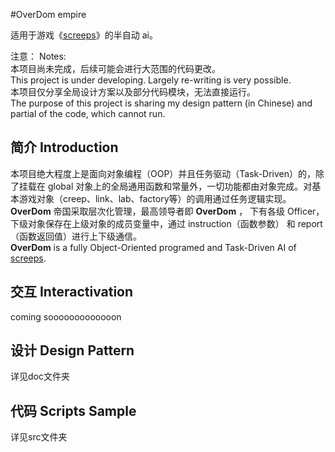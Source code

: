 #OverDom empire

适用于游戏《[screeps](https://screeps.com/)》的半自动 ai。

注意：  Notes:  
本项目尚未完成，后续可能会进行大范围的代码更改。  
This project is under developing. Largely re-writing is very possible.  
本项目仅分享全局设计方案以及部分代码模块，无法直接运行。  
The purpose of this project is sharing my design pattern (in Chinese) and partial of the code, which cannot run.

简介 Introduction
-
本项目绝大程度上是面向对象编程（OOP）并且任务驱动（Task-Driven）的，除了挂载在 global 对象上的全局通用函数和常量外，一切功能都由对象完成。对基本游戏对象（creep、link、lab、factory等）的调用通过任务逻辑实现。  
**OverDom** 帝国采取层次化管理，最高领导者即 **OverDom** ， 下有各级 Officer， 下级对象保存在上级对象的成员变量中，通过 instruction（函数参数） 和 report（函数返回值）进行上下级通信。   
**OverDom** is a fully Object-Oriented programed and Task-Driven AI of [screeps](https://screeps.com/).   


交互 Interactivation
-
coming sooooooooooooon

设计 Design Pattern
-
详见doc文件夹

代码 Scripts Sample
-
详见src文件夹